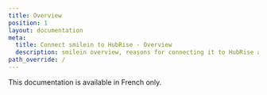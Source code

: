 ```yaml
---
title: Overview
position: 1
layout: documentation
meta:
  title: Connect smilein to HubRise - Overview
  description: smilein overview, reasons for connecting it to HubRise and summary of integrated features. Synchronise data between your EPOS and your apps.
path_override: /
---
```


This documentation is available <Link to="/fr/apps/smilein" addLocalePrefix={false}>in French only</Link>.
